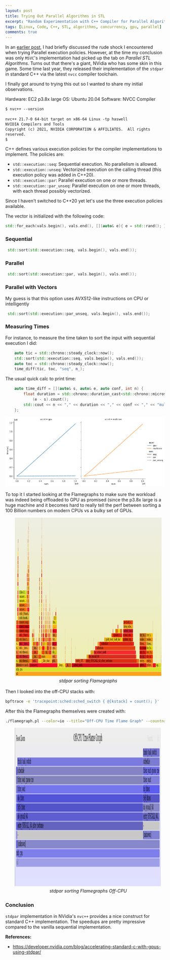 ```yaml
---
layout: post
title: Trying Out Parallel Algorithms in STL
excerpt: "Random Experimentation with C++ Compiler for Parallel Algorithms"
tags: [Linux, Code, C++, STL, algorithms, concurrency, gpu, parallel]
comments: true
---
```

In an [earlier post](http://www.mycpu.org/parallel-stl-algos/), I had briefly
discussed the rude shock I encountered when trying Parallel execution
policies. However, at the time my conclusion was only `MSVC`'s implementation
had picked up the tab on *Parallel STL Algorithms*. Turns out that there's a
giant, NVidia who has some skin in this game. Some time last year, they released
their implementation of the `stdpar` in standard C++ via the latest `nvcc`
compiler toolchain.

I finally got around to trying this out so I wanted to share my initial observations.

Hardware: EC2 p3.8x large
OS: Ubuntu 20.04
Software:  NVCC Compiler

```
$ nvc++ --version

nvc++ 21.7-0 64-bit target on x86-64 Linux -tp haswell 
NVIDIA Compilers and Tools
Copyright (c) 2021, NVIDIA CORPORATION & AFFILIATES.  All rights reserved.
$
```

C++ defines various execution policies for the compiler implementations to
implement. The policies are:
+ `std::execution::seq`: Sequential execution. No parallelism is allowed.
+ `std::execution::unseq`: Vectorized execution on the calling thread (this execution policy was added in C++20).
+ `std::execution::par`: Parallel execution on one or more threads.
+ `std::execution::par_unseq`: Parallel execution on one or more threads, with each thread possibly vectorized.

Since I haven't switched to C++20 yet let's use the three execution policies available.

The vector is initialized with the following code:
```c++
std::for_each(vals.begin(), vals.end(), [](auto& e){ e = std::rand(); });
```

### Sequential
```c++
 std::sort(std::execution::seq, vals.begin(), vals.end());
```

### Parallel
```c++
 std::sort(std::execution::par, vals.begin(), vals.end());
```

### Parallel with Vectors
My guess is that this option uses AVX512-like instructions on CPU or
intelligently 

```c++
 std::sort(std::execution::par_unseq, vals.begin(), vals.end());
```

### Measuring Times
For instance, to measure the time taken to sort the input with sequential
execution I did:

```c++
    auto tic = std::chrono::steady_clock::now();
    std::sort(std::execution::seq, vals.begin(), vals.end());
    auto toc = std::chrono::steady_clock::now();
    time_diff(tic, toc, "seq", n_);
```

The usual quick calc to print time:

```c++
    auto time_diff = [](auto& s, auto& e, auto conf, int n) {
        float duration = std::chrono::duration_cast<std::chrono::microseconds>
	        (e - s).count();
        std::cout << n << "," << duration << "," << conf << "," << "multicore/gpu??" << std::endl;
    };
```

![Measured Times](/images/stdpar_times.png)

To top it I started looking at the Flamegraphs to make sure the workload was
indeed being offloaded to GPU as promised (since the p3.8x large is a huge
machine and it becomes hard to really tell the perf between sorting a 100 Billion
numbers on modern CPUs vs a bulky set of GPUs.


<div
style="float:center;padding-left:30px;padding-right:10px;padding-bottom:3px"><a
href="/images/gpu_sorting_on_cpu.svg"><img
src="/images/mlp_cpu_preview.png" width="600" height="500"
style="padding-bottom:3px"/></a><br><center><i>stdpar sorting Flamegraphs</i></center></div>


Then I looked into the off-CPU stacks with:
```bash
bpftrace -e 'tracepoint:sched:sched_switch { @[kstack] = count(); }'
```
After this the Flamegraphs themselves were created with: 
```bash
./flamegraph.pl --color=io --title="Off-CPU Time Flame Graph" --countname=us < gpu_sort_bpftrace.sc > gpu_offcpu_bpftrace.svg
```

<div
style="float:center;padding-left:30px;padding-right:10px;padding-bottom:3px"><a
href="/images/gpu_sorting_off_cpu.svg"><img
src="/images/mlp_off_cpu_preview.png" width="600" height="500"
style="padding-bottom:3px"/></a><br><center><i>stdpar sorting Flamegraphs Off-CPU</i></center></div>

### Conclusion
`stdpar` implementation in NVidia's `nvc++` provides a nice construct for
standard C++ implementation. The speedups are pretty impressive compared to the
vanilla sequential implementation.

**References:**
+ https://developer.nvidia.com/blog/accelerating-standard-c-with-gpus-using-stdpar/
